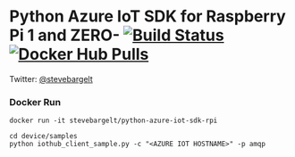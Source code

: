 # Python Azure IoT SDK for Raspberry Pi 1 and ZERO- [![Build Status](https://travis-ci.org/stevebargelt/python-azure-iot-sdk-rpi.svg?branch=master)](https://travis-ci.org/stevebargelt/python-azure-iot-sdk-rpi)[![Docker Hub Pulls](https://img.shields.io/docker/pulls/stevebargelt/python-azure-iot-sdk-rpi.svg)](https://hub.docker.com/r/stevebargelt/python-azure-iot-sdk-rpi)

Twitter: [@stevebargelt](http://www.twitter.com/stevebargelt)

### Docker Run

```
docker run -it stevebargelt/python-azure-iot-sdk-rpi
```

```
cd device/samples
python iothub_client_sample.py -c "<AZURE IOT HOSTNAME>" -p amqp
```